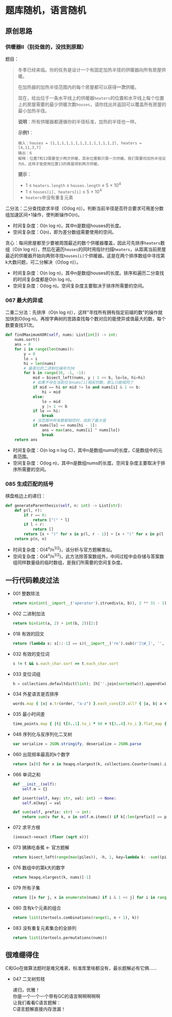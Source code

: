 # 题库随机，语言随机

## 原创思路

### 供暖器II（别处做的，没找到原题）
题目：
> 冬季已经来临。你的任务是设计一个有固定加热半径的供暖器向所有房屋供暖。
>
> 在加热器的加热半径范围内的每个房屋都可以获得**一次**供暖。
>
> 现在，给出位于一条水平线上的供暖器`heaters`的位置和水平线上每个位置上的房屋需要的最少供暖次数`houses`，请你找出并返回可以覆盖所有房屋的最小加热半径。
>
> **说明**：所有供暖器都遵循你的半径标准，加热的半径也一样。
>
> **示例1**：
> ```
> 输入：houses = [1,1,1,1,1,1,1,2,1,1,1,1,1,2], heaters = [4,11,3,7]
> 输出：6
> 解释：位置7和13需要至少两次供暖，其余位置都只需一次供暖。我们需要将加热半径设为6，这样才能使用位置13的房屋得到两次供暖。
> ```
>
> **提示**：
> - 1 ≤ `heaters.length` ≤ `houses.length` ≤ 5 × 10<sup>4</sup>
> - 1 ≤ `houses[i], heaters[i]` ≤ 5 × 10<sup>4</sup>
> - `heaters`中没有重复元素

二分法：二分查找欲求半径（O(log n)）。判断当前半径是否符合要求可用差分数组加速区间+1操作，使判断操作O(n)。

- 时间复杂度：O(n log n)，其中n是数组houses的长度。
- 空间复杂度：O(n)，即为差分数组需要使用的空间。

贪心：每间房屋都至少要被周围最近的数个供暖器覆盖，因此可先排序`heaters`数组（O(n log n)），然后在遍历`houses`的同时用指针扫描`heaters`，从距离当前房屋最近的供暖器开始向两侧寻找`houses[i]`个供暖器。这是在两个排序数组中寻找第k大数问题，可二分解决（O(log n)）。

- 时间复杂度：O(n log n)，其中n是数组houses的长度。排序和遍历二分查找的时间复杂度都是O(n log n)。
- 空间复杂度：O(log n)。空间复杂度主要取决于排序所需要的空间。

### 067 最大的异或
二重二分法：先排序（O(n log n)），这样“寻找所有拥有指定前缀的数”的操作就加快到O(log n)。再按字典树的思路查找每个数对应的能使异或值最大的数，每个数要查找31次。

```python
def findMaximumXOR(self, nums: List[int]) -> int:
    nums.sort()
    ans = 0
    for i in range(len(nums)):
        y = 0
        lo = i
        hi = len(nums)
        # 最高位的二进制位编号为30
        for b in range(30, -1, -1):
            mid = bisect_left(nums, y | 1 << b, lo=lo, hi=hi)
            # 如果不存在当前位与nums[i]相反的数，那么只能相同了
            if mid == hi or mid != lo and nums[i] & 1 << b:
                hi = mid
            else:
                lo = mid
                y |= 1 << b
            if lo == hi:
                break
            # 当范围中所有数都相同时，找到了最大值
            if nums[lo] == nums[hi - 1]:
                ans = max(ans, nums[i] ^ nums[lo])
                break
    return ans
```

- 时间复杂度：O(n log n log C)，其中n是数组nums的长度，C是数组中的元素范围。
- 空间复杂度：O(log n)，其中n是数组nums的长度。空间复杂度主要取决于排序所需要的空间。

### 085 生成匹配的括号
棋盘格边上的递归：

```python
def generateParenthesis(self, n: int) -> List[str]:
    def p(l, r):
        if r == 0:
            return ["(" * l]
        if l < r:
            return []
        return [x + ")" for x in p(l, r - 1)] + [x + "(" for x in p(l - 1, r)]
    return p(n, n)
```

- 时间复杂度：O(4<sup>n</sup>/n<sup>1/2</sup>)，该分析与官方题解类似。
- 空间复杂度：O(4<sup>n</sup>/n<sup>1/2</sup>)，此方法除答案数组外，中间过程中会存储与答案数组同样数量级的临时数组，是我们所需要的空间复杂度。

## 一行代码赖皮过法

- 001 整数除法
  ```python
  return min(int(__import__('operator').itruediv(a, b)), 2 ** 31 - 1)
  ```
- 002 二进制加法
  ```python
  return bin(int(a, 2) + int(b, 2))[2:]
  ```
- 018 有效的回文
  ```python
  return (lambda s: s[::-1] == s)(__import__('re').sub(r'[\W_]', '', s).casefold())
  ```
- 032 有效的变位词
  ```ruby
  s != t && s.each_char.sort == t.each_char.sort
  ```
- 033 变位词组
  ```python
  h = collections.defaultdict(list); [h[''.join(sorted(w))].append(w) for w in strs]; return list(h.values())
  ```
- 034 外星语言是否排序
  ```ruby
  words.map { |x| x.tr(order, "a-z") }.each_cons(2).all? { |a, b| a <= b }
  ```
- 035 最小时间差
  ```ruby
  time_points.map { |t| t[0..1].to_i * 60 + t[3..4].to_i }.flat_map { |t| [t, t + 1440] }.sort.each_cons(2).map { |a, b| b - a }.min
  ```
- 048 序列化与反序列化二叉树
  ```javascript
  var serialize = JSON.stringify, deserialize = JSON.parse
  ```
- 060 出现频率最高的k个数字
  ```python
  return [x[0] for x in heapq.nlargest(k, collections.Counter(nums).items(), key=lambda x: x[1])]
  ```
- 066 单词之和
  ```python
  def __init__(self):
      self.m = {}

  def insert(self, key: str, val: int) -> None:
      self.m[key] = val

  def sum(self, prefix: str) -> int:
      return sum(v for k, v in self.m.items() if k[:len(prefix)] == prefix)
  ```
- 072 求平方根
  ```lisp
  (inexact->exact (floor (sqrt x)))
  ```
- 073 狒狒吃香蕉 ← 官方题解
  ```python
  return bisect_left(range(max(piles)), -h, 1, key=lambda k: -sum((pile + k - 1) // k for pile in piles))
  ```
- 076 数组中的第k大的数字
  ```python
  return heapq.nlargest(k, nums)[-1]
  ```
- 079 所有子集
  ```python
  return [[x for j, x in enumerate(nums) if i & 1 << j] for i in range(1 << len(nums))]
  ```
- 080 含有k个元素的组合
  ```python
  return list(itertools.combinations(range(1, n + 1), k))
  ```
- 083 没有重复元素集合的全排列
  ```python
  return list(itertools.permutations(nums))
  ```

## 很难绷得住
C和Go在做算法题时是难兄难弟，标准库里啥都没有，最长题解必有它俩……

- 047 二叉树剪枝

  递归，优雅！  
  你是一个一个一个带有GC的语言啊啊啊啊啊  
  让我们看看C语言题解：  
  C语言题解直接内存泄漏！
